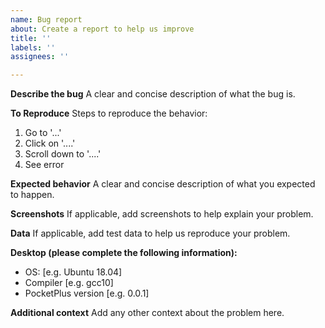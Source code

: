 ```yaml
---
name: Bug report
about: Create a report to help us improve
title: ''
labels: ''
assignees: ''

---
```


**Describe the bug**
A clear and concise description of what the bug is.

**To Reproduce**
Steps to reproduce the behavior:
1. Go to '...'
2. Click on '....'
3. Scroll down to '....'
4. See error

**Expected behavior**
A clear and concise description of what you expected to happen.

**Screenshots**
If applicable, add screenshots to help explain your problem.

**Data**
If applicable, add test data to help us reproduce your problem.

**Desktop (please complete the following information):**
 - OS: [e.g. Ubuntu 18.04]
 - Compiler [e.g. gcc10]
 - PocketPlus version [e.g. 0.0.1]

**Additional context**
Add any other context about the problem here.
